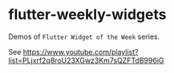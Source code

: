 # flutter-weekly-widgets
Demos of `Flutter Widget of the Week` series.

See https://www.youtube.com/playlist?list=PLjxrf2q8roU23XGwz3Km7sQZFTdB996iG